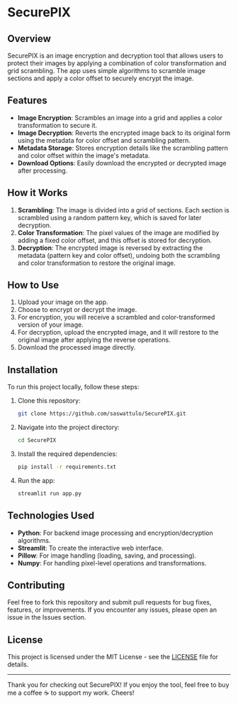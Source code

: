 # SecurePIX

## Overview

SecurePIX is an image encryption and decryption tool that allows users to protect their images by applying a combination of color transformation and grid scrambling. The app uses simple algorithms to scramble image sections and apply a color offset to securely encrypt the image.

## Features

- **Image Encryption**: Scrambles an image into a grid and applies a color transformation to secure it.
- **Image Decryption**: Reverts the encrypted image back to its original form using the metadata for color offset and scrambling pattern.
- **Metadata Storage**: Stores encryption details like the scrambling pattern and color offset within the image's metadata.
- **Download Options**: Easily download the encrypted or decrypted image after processing.

## How it Works

1. **Scrambling**: The image is divided into a grid of sections. Each section is scrambled using a random pattern key, which is saved for later decryption.
2. **Color Transformation**: The pixel values of the image are modified by adding a fixed color offset, and this offset is stored for decryption.
3. **Decryption**: The encrypted image is reversed by extracting the metadata (pattern key and color offset), undoing both the scrambling and color transformation to restore the original image.

## How to Use

1. Upload your image on the app.
2. Choose to encrypt or decrypt the image.
3. For encryption, you will receive a scrambled and color-transformed version of your image. 
4. For decryption, upload the encrypted image, and it will restore to the original image after applying the reverse operations.
5. Download the processed image directly.

## Installation

To run this project locally, follow these steps:

1. Clone this repository:
    ```bash
    git clone https://github.com/saswattulo/SecurePIX.git
    ```
2. Navigate into the project directory:
    ```bash
    cd SecurePIX
    ```
3. Install the required dependencies:
    ```bash
    pip install -r requirements.txt
    ```
4. Run the app:
    ```bash
    streamlit run app.py
    ```

## Technologies Used

- **Python**: For backend image processing and encryption/decryption algorithms.
- **Streamlit**: To create the interactive web interface.
- **Pillow**: For image handling (loading, saving, and processing).
- **Numpy**: For handling pixel-level operations and transformations.

## Contributing

Feel free to fork this repository and submit pull requests for bug fixes, features, or improvements. If you encounter any issues, please open an issue in the Issues section.

## License

This project is licensed under the MIT License - see the [LICENSE](LICENSE) file for details.

---

Thank you for checking out SecurePIX! If you enjoy the tool, feel free to buy me a coffee ☕ to support my work. Cheers!

